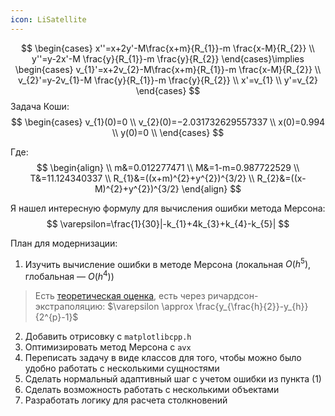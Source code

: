 ```yaml
---
icon: LiSatellite
---
```

$$
\begin{cases}
x''=x+2y'-M\frac{x+m}{R_{1}}-m \frac{x-M}{R_{2}} \\
y''=y-2x'-M \frac{y}{R_{1}}-m \frac{y}{R_{2}}
\end{cases}\implies
\begin{cases}
v_{1}'=x+2v_{2}-M\frac{x+m}{R_{1}}-m \frac{x-M}{R_{2}} \\
v_{2}'=y-2v_{1}-M \frac{y}{R_{1}}-m \frac{y}{R_{2}} \\
x'=v_{1} \\
y'=v_{2}
\end{cases}
$$
Задача Коши:
$$
\begin{cases}
v_{1}(0)=0 \\
v_{2}(0)=−2.031732629557337 \\
x(0)=0.994 \\
y(0)=0 \\
\end{cases}
$$

Где:
$$
\begin{align} \\
m&=0.012277471 \\
M&=1-m=0.987722529 \\
T&=11.124340337 \\
R_{1}&=((x+m)^{2}+y^{2})^{3/2} \\
R_{2}&=((x-M)^{2}+y^{2})^{3/2}
\end{align}
$$

Я нашел интересную формулу для вычисления ошибки метода Мерсона:
$$
\varepsilon=\frac{1}{30}|-k_{1}+4k_{3}+k_{4}-k_{5}|
$$

План для модернизации:
1. Изучить вычисление ошибки в методе Мерсона (локальная $O(h^5)$, глобальная — $O(h^4)$)
> Есть [теоретическая оценка](https://astro.tsu.ru/ChIntODY/text/3_5_1.html), есть через ричардсон-экстраполяцию: $\varepsilon \approx \frac{y_{\frac{h}{2}}-y_{h}}{2^{p}-1}$
2. Добавить отрисовку с `matplotlibcpp.h`
3. Оптимизировать метод Мерсона с `avx`
4. Переписать задачу в виде классов для того, чтобы можно было удобно работать с несколькими сущностями
5. Сделать нормальный адаптивный шаг с учетом ошибки из пункта (1)
6. Сделать возможность работать с несколькими объектами
7. Разработать логику для расчета столкновений
